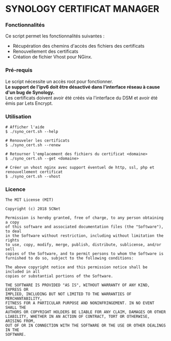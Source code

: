 # SYNOLOGY CERTIFICAT MANAGER

### Fonctionnalités

Ce script permet les fonctionnalités suivantes :
* Récupération des chemins d'accès des fichiers des certificats
* Renouvellement des certificats
* Création de fichier Vhost pour NGinx.

### Pré-requis

Le script nécessite un accès root pour fonctionner.</br>
<b>Le support de l'ipv6 doit être désactivé dans l'interface réseau à cause d'un bug de Synology.</b></br>
Les certificats doivent avoir été créés via l'interface du DSM et avoir été émis par Lets Encrypt.

### Utilisation

```shell
# Afficher l'aide
$ ./syno_cert.sh --help

# Renouveler les certificats
$ ./syno_cert.sh --renew

# Retourner l'emplacement des fichiers du certificat <domaine>
$ ./syno_cert.sh --get <domaine>

# Créer un vhost nginx avec support éventuel de http, ssl, php et renouvellement certificat
$ ./syno_cert.sh --vhost
```

### Licence
  
```
The MIT License (MIT)

Copyright (c) 2018 SCNet

Permission is hereby granted, free of charge, to any person obtaining a copy
of this software and associated documentation files (the "Software"), to deal
in the Software without restriction, including without limitation the rights
to use, copy, modify, merge, publish, distribute, sublicense, and/or sell
copies of the Software, and to permit persons to whom the Software is
furnished to do so, subject to the following conditions:

The above copyright notice and this permission notice shall be included in all
copies or substantial portions of the Software.

THE SOFTWARE IS PROVIDED "AS IS", WITHOUT WARRANTY OF ANY KIND, EXPRESS OR
IMPLIED, INCLUDING BUT NOT LIMITED TO THE WARRANTIES OF MERCHANTABILITY,
FITNESS FOR A PARTICULAR PURPOSE AND NONINFRINGEMENT. IN NO EVENT SHALL THE
AUTHORS OR COPYRIGHT HOLDERS BE LIABLE FOR ANY CLAIM, DAMAGES OR OTHER
LIABILITY, WHETHER IN AN ACTION OF CONTRACT, TORT OR OTHERWISE, ARISING FROM,
OUT OF OR IN CONNECTION WITH THE SOFTWARE OR THE USE OR OTHER DEALINGS IN THE
SOFTWARE.
```
